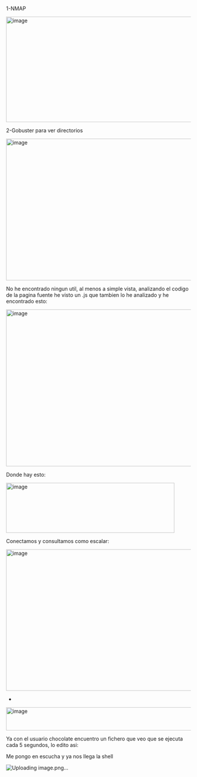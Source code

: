 1-NMAP

<img width="634" height="287" alt="image" src="https://github.com/user-attachments/assets/89a2ffe3-ecc5-4b53-862b-576a9b8e54c9" />

2-Gobuster para ver directorios

<img width="749" height="386" alt="image" src="https://github.com/user-attachments/assets/19a70024-2506-4285-9293-d72505ec462f" />

No he encontrado ningun util, al menos a simple vista, analizando el codigo de la pagina fuente he visto un .js que tambien lo he analizado y he encontrado esto:

<img width="1280" height="427" alt="image" src="https://github.com/user-attachments/assets/6ba12a10-059d-4f08-bde6-6925fe1cac5b" />

Donde hay esto:

<img width="459" height="136" alt="image" src="https://github.com/user-attachments/assets/579db617-76c0-4095-b227-06b7b634b097" />

Conectamos y consultamos como escalar:

<img width="615" height="385" alt="image" src="https://github.com/user-attachments/assets/69d9b467-dbee-445e-b3fb-830a2507d6ec" />

-

<img width="558" height="63" alt="image" src="https://github.com/user-attachments/assets/514f4c26-fb36-4ffe-92c9-4064a44ec4ae" />

Ya con el usuario chocolate encuentro un fichero que veo que se ejecuta cada 5 segundos, lo edito asi:


Me pongo en escucha y ya nos llega la shell

![Uploading image.png…]()


